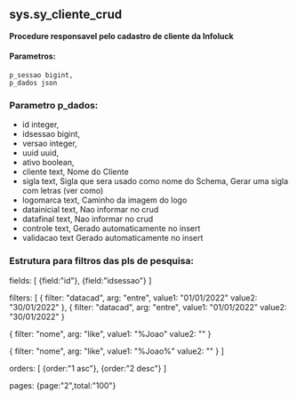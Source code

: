 ## sys.sy_cliente_crud

**Procedure responsavel pelo cadastro de cliente da Infoluck**


#### Parametros:

```
p_sessao bigint,
p_dados json
```

### Parametro p_dados:

 - id          integer, 
 - idsessao    bigint,
 - versao      integer,
 - uuid        uuid,
 - ativo       boolean,
 - cliente     text, Nome do Cliente
 - sigla       text, Sigla que sera usado como nome do Schema, Gerar uma sigla com letras (ver como)
 - logomarca   text, Caminho da imagem do logo
 - datainicial text, Nao informar no crud
 - datafinal   text, Nao informar no crud
 - controle    text, Gerado automaticamente no insert 
 - validacao   text  Gerado automaticamente no insert

### Estrutura para filtros das pls de pesquisa:

fields: 
[
 {field:"id"},
 {field:"idsessao"}
]

filters:
[
  {   filter: "datacad",
      arg: "entre",
      value1: "01/01/2022"
      value2: "30/01/2022"
  },
  {
      filter: "datacad",
      arg: "entre",
      value1: "01/01/2022"
      value2: "30/01/2022"
  }
  
  {
      filter: "nome",
      arg: "like",
      value1: "%Joao"
      value2: ""
  }
  
  {
      filter: "nome",
      arg: "like",
      value1: "%Joao%"
      value2: ""
  }
]
 
orders:
[
 {order:"1 asc"},
 {order:"2 desc"}
]

pages:
{page:"2",total:"100"}
